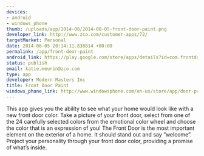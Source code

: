 ```yaml
--- 
devices: 
- android
- windows_phone
thumb: /uploads/app/2014-08/2014-08-05-front-door-paint.png
developer_link: http://www.zco.com/customer-apps/72/
targetMarket: Personal
date: 2014-08-05 20:14:11.838814 +00:00
permalink: /app/front-door-paint
android_link: https://play.google.com/store/apps/details?id=com.frontdoor.doorpaint&hl=en
status: publish
email: katie.meurin@zco.com
type: app
developer: Modern Masters Inc
title: Front Door Paint
windows_phone_link: http://www.windowsphone.com/en-us/store/app/door-paint/f7a3868f-1a63-4e70-aaee-b3e8fbce7499
---
```


This app gives you the ability to see what your home would look like with a new front door color. Take a picture of your front door, select from one of the 24 carefully selected colors from the emotional color wheel and choose the color that is an expression of you! The Front Door is the most important element on the exterior of a home. It should stand out and say “welcome”. Project your personality through your front door color, providing a promise of what’s inside.

